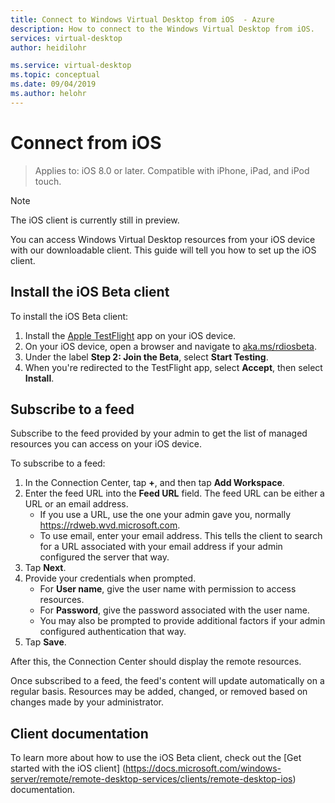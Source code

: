 ```yaml
---
title: Connect to Windows Virtual Desktop from iOS  - Azure
description: How to connect to the Windows Virtual Desktop from iOS.
services: virtual-desktop
author: heidilohr

ms.service: virtual-desktop
ms.topic: conceptual
ms.date: 09/04/2019
ms.author: helohr
---
```

# Connect from iOS

> Applies to: iOS 8.0 or later. Compatible with iPhone, iPad, and iPod touch.

>[!NOTE]
> The iOS client is currently still in preview.

You can access Windows Virtual Desktop resources from your iOS device with our downloadable client. This guide will tell you how to set up the iOS client.

## Install the iOS Beta client
To install the iOS Beta client:

1. Install the [Apple TestFlight](https://apps.apple.com/us/app/testflight/id899247664) app on your iOS device.
2. On your iOS device, open a browser and navigate to [aka.ms/rdiosbeta](https://aka.ms/rdiosbeta).
3. Under the label **Step 2: Join the Beta**, select **Start Testing**.
4. When you're redirected to the TestFlight app, select **Accept**, then select **Install**.

## Subscribe to a feed

Subscribe to the feed provided by your admin to get the list of managed resources you can access on your iOS device.

To subscribe to a feed:

1. In the Connection Center, tap **+**, and then tap **Add Workspace**.
2. Enter the feed URL into the **Feed URL** field. The feed URL can be either a URL or an email address.
   - If you use a URL, use the one your admin gave you, normally https://rdweb.wvd.microsoft.com.
   - To use email, enter your email address. This tells the client to search for a URL associated with your email address if your admin configured the server that way.
3. Tap **Next**.
4. Provide your credentials when prompted.
   - For **User name**, give the user name with permission to access resources.
   - For **Password**, give the password associated with the user name.
   - You may also be prompted to provide additional factors if your admin configured authentication that way.
5. Tap **Save**.

After this, the Connection Center should display the remote resources.

Once subscribed to a feed, the feed's content will update automatically on a regular basis. Resources may be added, changed, or removed based on changes made by your administrator.

## Client documentation

To learn more about how to use the iOS Beta client, check out the [Get started with the iOS client] (https://docs.microsoft.com/windows-server/remote/remote-desktop-services/clients/remote-desktop-ios) documentation.
